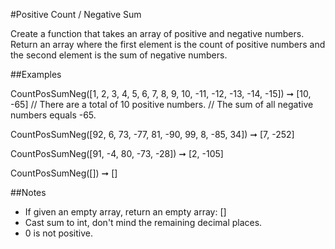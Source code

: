 #Positive Count / Negative Sum

Create a function that takes an array of positive and 
negative numbers. Return an array where the first element 
is the count of positive numbers and the second element 
is the sum of negative numbers.

##Examples

CountPosSumNeg([1, 2, 3, 4, 5, 6, 7, 8, 9, 10, -11, -12, 
-13, -14, -15]) ➞ [10, -65]
// There are a total of 10 positive numbers.
// The sum of all negative numbers equals -65.

CountPosSumNeg([92, 6, 73, -77, 81, -90, 99, 8, -85, 34]) 
➞ [7, -252]

CountPosSumNeg([91, -4, 80, -73, -28]) ➞ [2, -105]

CountPosSumNeg([]) ➞ []

##Notes

- If given an empty array, return an empty array: []
- Cast sum to int, don't mind the remaining decimal places.
- 0 is not positive.